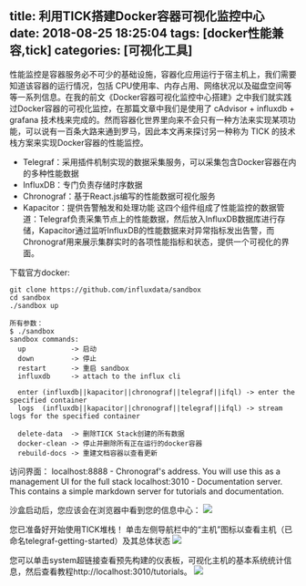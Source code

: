 title: 利用TICK搭建Docker容器可视化监控中心
date: 2018-08-25 18:25:04
tags: [docker性能兼容,tick]
categories: [可视化工具]
---
性能监控是容器服务必不可少的基础设施，容器化应用运行于宿主机上，我们需要知道该容器的运行情况，包括 CPU使用率、内存占用、网络状况以及磁盘空间等等一系列信息。在我的前文《Docker容器可视化监控中心搭建》之中我们就实践过Docker容器的可视化监控，在那篇文章中我们是使用了 cAdvisor + influxdb + grafana 技术栈来完成的。然而容器化世界里向来不会只有一种方法来实现某项功能，可以说有一百条大路来通到罗马，因此本文再来探讨另一种称为 TICK 的技术栈方案来实现Docker容器的性能监控。
<!--more-->
* Telegraf：采用插件机制实现的数据采集服务，可以采集包含Docker容器在内的多种性能数据
* InfluxDB：专门负责存储时序数据
* Chronograf：基于React.js编写的性能数据可视化服务
* Kapacitor：提供告警触发和处理功能
这四个组件组成了性能监控的数据管道：Telegraf负责采集节点上的性能数据，然后放入InfluxDB数据库进行存储，Kapacitor通过监听InfluxDB的性能数据来对异常指标发出告警，而Chronograf用来展示集群实时的各项性能指标和状态，提供一个可视化的界面。

下载官方docker:
```
git clone https://github.com/influxdata/sandbox
cd sandbox
./sandbox up
```

```
所有参数：
$ ./sandbox
sandbox commands:
  up           -> 启动
  down         -> 停止
  restart      -> 重启 sandbox
  influxdb     -> attach to the influx cli
  
  enter (influxdb||kapacitor||chronograf||telegraf||ifql) -> enter the specified container
  logs  (influxdb||kapacitor||chronograf||telegraf||ifql) -> stream logs for the specified container
  
  delete-data  -> 删除TICK Stack创建的所有数据
  docker-clean -> 停止并删除所有正在运行的docker容器
  rebuild-docs -> 重建文档容器以查看更新
```

访问界面：
localhost:8888 - Chronograf's address. You will use this as a management UI for the full stack
localhost:3010 - Documentation server. This contains a simple markdown server for tutorials and documentation.

沙盒启动后，您应该会在浏览器中看到您的信息中心：
![](/images/landing-page.png)

您已准备好开始使用TICK堆栈！
单击左侧导航栏中的“主机”图标以查看主机（已命名telegraf-getting-started）及其总体状态
![](/images/host-list.png)

您可以单击system超链接查看预先构建的仪表板，可视化主机的基本系统统计信息，然后查看教程http://localhost:3010/tutorials。
![](/images/sandbox-dashboard.png)
